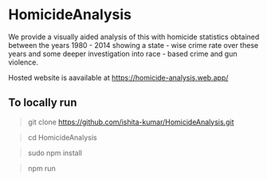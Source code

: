 # HomicideAnalysis

We provide a visually aided analysis of this with homicide statistics obtained between the years 1980 - 2014 showing a state - wise crime rate over these years and some deeper investigation into race - based crime and gun violence.

Hosted website is aavailable at https://homicide-analysis.web.app/

## To locally run 

> git clone https://github.com/ishita-kumar/HomicideAnalysis.git

> cd HomicideAnalysis

> sudo npm install

> npm run 
